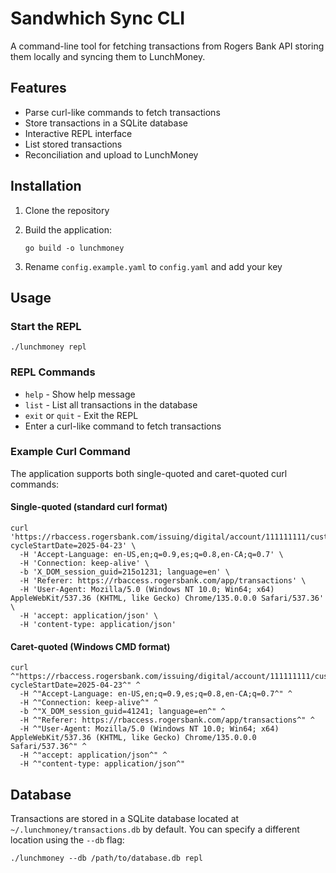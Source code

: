# Sandwhich Sync CLI

A command-line tool for fetching transactions from Rogers Bank API storing them locally and syncing them to LunchMoney.

## Features

- Parse curl-like commands to fetch transactions
- Store transactions in a SQLite database
- Interactive REPL interface
- List stored transactions
- Reconciliation and upload to LunchMoney

## Installation

1. Clone the repository
2. Build the application:

   ```
   go build -o lunchmoney
   ```
3. Rename `config.example.yaml` to `config.yaml` and add your key

## Usage

### Start the REPL

```
./lunchmoney repl
```

### REPL Commands

- `help` - Show help message
- `list` - List all transactions in the database
- `exit` or `quit` - Exit the REPL
- Enter a curl-like command to fetch transactions

### Example Curl Command

The application supports both single-quoted and caret-quoted curl commands:

#### Single-quoted (standard curl format)

```
curl 'https://rbaccess.rogersbank.com/issuing/digital/account/111111111/customer/00000000/activity?cycleStartDate=2025-04-23' \
  -H 'Accept-Language: en-US,en;q=0.9,es;q=0.8,en-CA;q=0.7' \
  -H 'Connection: keep-alive' \
  -b 'X_DOM_session_guid=215o1231; language=en' \
  -H 'Referer: https://rbaccess.rogersbank.com/app/transactions' \
  -H 'User-Agent: Mozilla/5.0 (Windows NT 10.0; Win64; x64) AppleWebKit/537.36 (KHTML, like Gecko) Chrome/135.0.0.0 Safari/537.36' \
  -H 'accept: application/json' \
  -H 'content-type: application/json'
```

#### Caret-quoted (Windows CMD format)

```
curl ^"https://rbaccess.rogersbank.com/issuing/digital/account/111111111/customer/00000000/activity?cycleStartDate=2025-04-23^" ^
  -H ^"Accept-Language: en-US,en;q=0.9,es;q=0.8,en-CA;q=0.7^" ^
  -H ^"Connection: keep-alive^" ^
  -b ^"X_DOM_session_guid=41241; language=en^" ^
  -H ^"Referer: https://rbaccess.rogersbank.com/app/transactions^" ^
  -H ^"User-Agent: Mozilla/5.0 (Windows NT 10.0; Win64; x64) AppleWebKit/537.36 (KHTML, like Gecko) Chrome/135.0.0.0 Safari/537.36^" ^
  -H ^"accept: application/json^" ^
  -H ^"content-type: application/json^"
```

## Database

Transactions are stored in a SQLite database located at `~/.lunchmoney/transactions.db` by default. You can specify a different location using the `--db` flag:

```
./lunchmoney --db /path/to/database.db repl
```